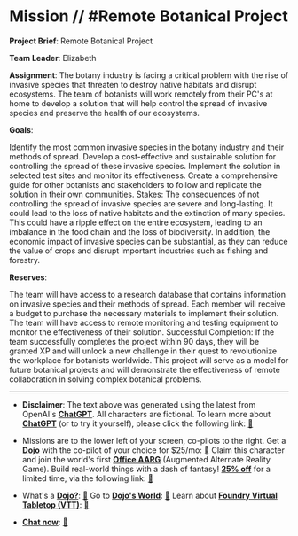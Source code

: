 # Mission // #Remote Botanical Project

**Project Brief**: Remote Botanical Project

**Team Leader**: Elizabeth

**Assignment**:
The botany industry is facing a critical problem with the rise of invasive species that threaten to destroy native habitats and disrupt ecosystems. The team of botanists will work remotely from their PC's at home to develop a solution that will help control the spread of invasive species and preserve the health of our ecosystems.

**Goals**:

Identify the most common invasive species in the botany industry and their methods of spread.
Develop a cost-effective and sustainable solution for controlling the spread of these invasive species.
Implement the solution in selected test sites and monitor its effectiveness.
Create a comprehensive guide for other botanists and stakeholders to follow and replicate the solution in their own communities.
Stakes:
The consequences of not controlling the spread of invasive species are severe and long-lasting. It could lead to the loss of native habitats and the extinction of many species. This could have a ripple effect on the entire ecosystem, leading to an imbalance in the food chain and the loss of biodiversity. In addition, the economic impact of invasive species can be substantial, as they can reduce the value of crops and disrupt important industries such as fishing and forestry.

**Reserves**:

The team will have access to a research database that contains information on invasive species and their methods of spread.
Each member will receive a budget to purchase the necessary materials to implement their solution.
The team will have access to remote monitoring and testing equipment to monitor the effectiveness of their solution.
Successful Completion:
If the team successfully completes the project within 90 days, they will be granted XP and will unlock a new challenge in their quest to revolutionize the workplace for botanists worldwide. This project will serve as a model for future botanical projects and will demonstrate the effectiveness of remote collaboration in solving complex botanical problems.

---

* **Disclaimer**: The text above was generated using the latest from OpenAI's [**ChatGPT**](https://openai.com/blog/chatgpt/).  All characters are fictional.  To learn more about [**ChatGPT**](https://openai.com/blog/chatgpt/) (or to try it yourself), please click the following link: [:closed_book:](https://openai.com/blog/chatgpt/)

* Missions are to the lower left of your screen, co-pilots to the right. Get a [**Dojo**](https://workmates.live/marketplace) with the co-pilot of your choice for $25/mo: [:green_book:](https://workmates.live/marketplace)  Claim this character and join the world's first [**Office AARG**](https://dojos.world) (Augmented Alternate Reality Game). Build real-world things with a dash of fantasy! [**25% off**](https://blog.workmates.live/deal-on-a-dojo) for a limited time, via the following link: [:green_book:](https://blog.workmates.live/deal-on-a-dojo) 

* What's a [**Dojo?**](https://workdojos.com): [:blue_book:](https://workdojos.com)  Go to [**Dojo's World**](https://dojos.world): [:blue_book:](https://dojos.world)  Learn about [**Foundry Virtual Tabletop (VTT)**](https://foundryvtt.com): [:closed_book:](https://foundryvtt.com/)

* [**Chat now**](https://chat.workmates.live/channel/support): [:ledger:](https://chat.workmates.live/channel/support)